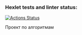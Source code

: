 ### Hexlet tests and linter status:
[![Actions Status](https://github.com/Malcom1986/algorithms-project-69/workflows/hexlet-check/badge.svg)](https://github.com/Malcom1986/algorithms-project-69/actions)

Проект по алгоритмам
